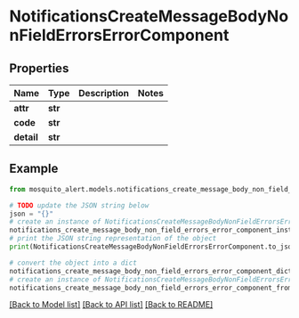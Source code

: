 # NotificationsCreateMessageBodyNonFieldErrorsErrorComponent


## Properties

Name | Type | Description | Notes
------------ | ------------- | ------------- | -------------
**attr** | **str** |  | 
**code** | **str** |  | 
**detail** | **str** |  | 

## Example

```python
from mosquito_alert.models.notifications_create_message_body_non_field_errors_error_component import NotificationsCreateMessageBodyNonFieldErrorsErrorComponent

# TODO update the JSON string below
json = "{}"
# create an instance of NotificationsCreateMessageBodyNonFieldErrorsErrorComponent from a JSON string
notifications_create_message_body_non_field_errors_error_component_instance = NotificationsCreateMessageBodyNonFieldErrorsErrorComponent.from_json(json)
# print the JSON string representation of the object
print(NotificationsCreateMessageBodyNonFieldErrorsErrorComponent.to_json())

# convert the object into a dict
notifications_create_message_body_non_field_errors_error_component_dict = notifications_create_message_body_non_field_errors_error_component_instance.to_dict()
# create an instance of NotificationsCreateMessageBodyNonFieldErrorsErrorComponent from a dict
notifications_create_message_body_non_field_errors_error_component_from_dict = NotificationsCreateMessageBodyNonFieldErrorsErrorComponent.from_dict(notifications_create_message_body_non_field_errors_error_component_dict)
```
[[Back to Model list]](../README.md#documentation-for-models) [[Back to API list]](../README.md#documentation-for-api-endpoints) [[Back to README]](../README.md)


